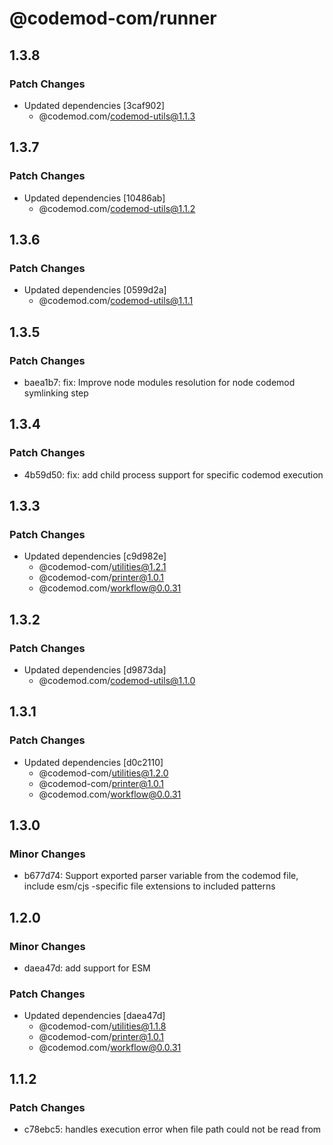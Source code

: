 # @codemod-com/runner

## 1.3.8

### Patch Changes

- Updated dependencies [3caf902]
  - @codemod.com/codemod-utils@1.1.3

## 1.3.7

### Patch Changes

- Updated dependencies [10486ab]
  - @codemod.com/codemod-utils@1.1.2

## 1.3.6

### Patch Changes

- Updated dependencies [0599d2a]
  - @codemod.com/codemod-utils@1.1.1

## 1.3.5

### Patch Changes

- baea1b7: fix: Improve node modules resolution for node codemod symlinking step

## 1.3.4

### Patch Changes

- 4b59d50: fix: add child process support for specific codemod execution

## 1.3.3

### Patch Changes

- Updated dependencies [c9d982e]
  - @codemod-com/utilities@1.2.1
  - @codemod-com/printer@1.0.1
  - @codemod.com/workflow@0.0.31

## 1.3.2

### Patch Changes

- Updated dependencies [d9873da]
  - @codemod.com/codemod-utils@1.1.0

## 1.3.1

### Patch Changes

- Updated dependencies [d0c2110]
  - @codemod-com/utilities@1.2.0
  - @codemod-com/printer@1.0.1
  - @codemod.com/workflow@0.0.31

## 1.3.0

### Minor Changes

- b677d74: Support exported parser variable from the codemod file, include esm/cjs -specific file extensions to included patterns

## 1.2.0

### Minor Changes

- daea47d: add support for ESM

### Patch Changes

- Updated dependencies [daea47d]
  - @codemod-com/utilities@1.1.8
  - @codemod-com/printer@1.0.1
  - @codemod.com/workflow@0.0.31

## 1.1.2

### Patch Changes

- c78ebc5: handles execution error when file path could not be read from
